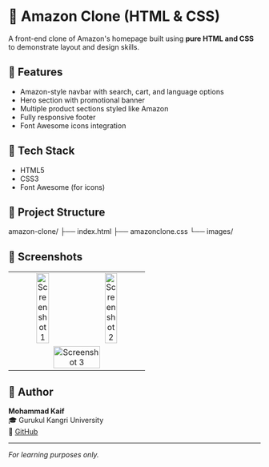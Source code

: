 # 🛒 Amazon Clone (HTML & CSS)

A front-end clone of Amazon's homepage built using **pure HTML and CSS** to demonstrate layout and design skills.

## 🚀 Features

- Amazon-style navbar with search, cart, and language options
- Hero section with promotional banner
- Multiple product sections styled like Amazon
- Fully responsive footer
- Font Awesome icons integration

## 🧰 Tech Stack

- HTML5
- CSS3
- Font Awesome (for icons)

## 📁 Project Structure

amazon-clone/
├── index.html
├── amazonclone.css
└── images/

## 📸 Screenshots

<table>
  <tr>
    <td align="center">
      <img src="https://github.com/user-attachments/assets/b65ff8e5-3b5b-47ce-9509-402f2e17ca2b" alt="Screenshot 1" width="45%" />
    </td>
    <td align="center">
      <img src="https://github.com/user-attachments/assets/70febe1b-29f8-4ef9-bc77-bb11bcac768a" alt="Screenshot 2" width="45%" />
    </td>
  </tr>
  <tr>
    <td align="center" colspan="2">
      <img src="https://github.com/user-attachments/assets/e1489eec-b745-49b1-86d3-a7d0b7003fb0" alt="Screenshot 3" width="60%" />
    </td>
  </tr>
</table>

## 👤 Author

**Mohammad Kaif**  
🎓 Gurukul Kangri University  
📎 [GitHub](https://github.com/mod-kaif07)

---

*For learning purposes only.*

